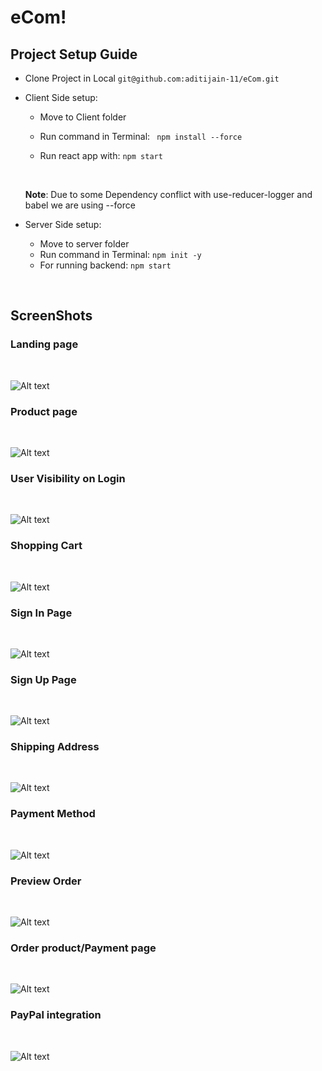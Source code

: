 # eCom!

## **Project Setup Guide**

- Clone Project in Local `git@github.com:aditijain-11/eCom.git`

- Client Side setup:

  - Move to Client folder
  - Run command in Terminal: ` npm install --force`
  - Run react app with: `npm start`

    <br>

  **Note**: Due to some Dependency conflict with use-reducer-logger and babel we are using --force
  <br>

- Server Side setup:
  - Move to server folder
  - Run command in Terminal: `npm init -y`
  - For running backend: `npm start`

<br>

## ScreenShots

### Landing page

<br>

![Alt text](image.png)

### Product page

<br>

![Alt text](image-1.png)

### User Visibility on Login

<br>

![Alt text](image-10.png)

### Shopping Cart

<br>

![Alt text](image-2.png)

### Sign In Page

<br>

![Alt text](image-3.png)

### Sign Up Page

<br>

![Alt text](image-4.png)

### Shipping Address

<br>

![Alt text](image-5.png)

### Payment Method

<br>

![Alt text](image-6.png)

### Preview Order

<br>

![Alt text](image-7.png)

### Order product/Payment page

<br>

![Alt text](image-8.png)

### PayPal integration

<br>

![Alt text](image-9.png)

